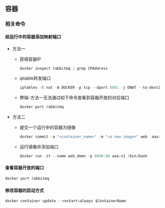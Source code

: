 ## 容器

### 相关命令

#### 给运行中的容器添加映射端口

- 方法一

  - 获得容器IP

    ```java
    docker inspect rabbitmq | grep IPAddress
    ```

  - iptable转发端口

    ```java
    iptables -t nat -A DOCKER -p tcp --dport 8001 -j DNAT --to-destination 172.17.0.19:8000
    ```

  - 弊端-方法一无法通过如下命令查看到容器开放的对应端口

    ```java
    docker port rabbitmq
    ```

- 方法二

  - 提交一个运行中的容器为镜像

    ```java
    docker commit -a "<container_name>" -m "<a new image>" web  aaa:v1
    ```

  - 运行镜像并添加端口

    ```java
    docker run -it --name web_demo -p 8000:80 aaa:v1 /bin/bash
    ```

#### 查看容器开放的端口

```java
docker port rabbitmq
```

#### 修改容器的启动方式

```java
docker container update --restart=always $ContainerName
```

